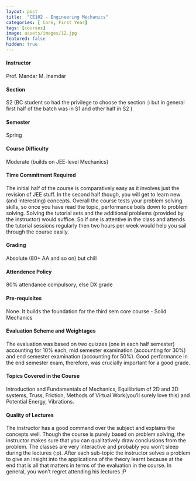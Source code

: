 ```yaml
---
layout: post
title:  "CE102 - Engineering Mechanics"
categories: [ Core, First Year]
tags: [courses]
image: assets/images/12.jpg
featured: false
hidden: true
---
```


#### Instructor
Prof. Mandar M. Inamdar

#### Section
S2 (BC student so had the privilege to choose the section :) but in general first half of the batch was in S1 and other half in S2 )

#### Semester
Spring

#### Course Difficulty
Moderate (builds on JEE-level Mechanics)

#### Time Commitment Required
The initial half of the course is comparatively easy as it involves just the revision of JEE stuff. In the second half though, you will get to learn new (and interesting) concepts. Overall the course tests your problem solving skills, so once you have read the topic, performance boils down to problem solving. Solving the tutorial sets and the additional problems (provided by the instructor) would suffice. So if one is attentive in the class and attends the tutorial sessions regularly then two hours per week would help you sail through the course easily.

#### Grading
Absolute (80+ AA and so on) but chill 

#### Attendence Policy
80% attendance compulsory, else DX grade

#### Pre-requisites
None. It builds the foundation for the third sem core course - Solid Mechanics

#### Evaluation Scheme and Weightages
The evaluation was based on two quizzes (one in each half semester) accounting for 10% each, mid semester examination (accounting for 30%) and end semester examination (accounting for 50%). Good performance in the end semester exam, therefore, was crucially important for a good grade.

#### Topics Covered in the Course
Introduction and Fundamentals of Mechanics, Equilibrium of 2D and 3D systems, Truss, Friction, Methods of Virtual Work(you’ll surely love this) and Potential Energy, Vibrations.

#### Quality of Lectures
The instructor has a good command over the subject and explains the concepts well. Though the course is purely based on problem solving, the instructor makes sure that you can qualitatively draw conclusions from the problem. The classes are very interactive and probably you won’t sleep during the lectures (:p). After each sub-topic the instructor solves a problem to give an insight into the applications of the theory learnt because at the end that is all that matters in terms of the evaluation in the course. In general, you won’t regret attending his lectures ;P

